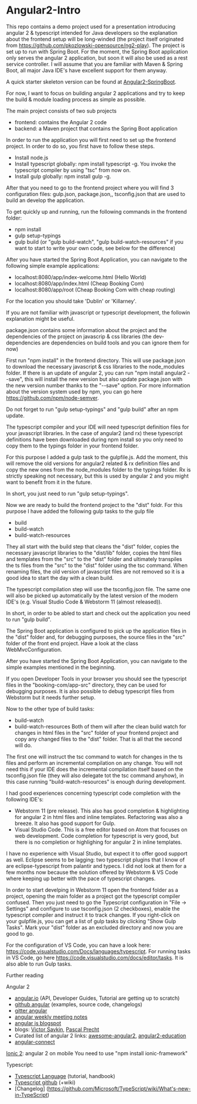 # Angular2-Intro
This repo contains a demo project used for a presentation introducing angular 2 & typescript intended for Java developers so the explanation about the frontend setup will be long-winded (the project itself originated from https://github.com/pkozlowski-opensource/ng2-play). The project is set up to run with Spring Boot. For the moment, the Spring Boot application only serves the angular 2 application, but soon it will also be used as a rest service controller. I will assume that you are familiar with Maven & Spring Boot, all major Java IDE's have excellent support for them anyway.

A quick starter skeleton version can be found at [Angular2-SpringBoot](https://github.com/Krustie101/Angular2-SpringBoot).

For now, I want to focus on building angular 2 applications and try to keep the build & module loading process as simple as possible. 

The main project consists of two sub projects
- frontend: contains the Angular 2 code   
- backend:  a Maven project that contains the Spring Boot application

In order to run the application you will first need to set up the frontend project. In order to do so, you first have to follow these steps.

- Install node.js  
- Install typescript globally: npm install typescript -g. You invoke the typescript compiler by using "tsc" from now on.
- Install gulp globally: npm install gulp -g. 

After that you need to go to the frontend project where you will find 3 configuration files: gulp.json, package.json,, tsconfig.json that are used to build an develop the application.

To get quickly up and running, run the following commands in the frontend folder:
- npm install
- gulp setup-typings
- gulp build (or "gulp build-watch", "gulp build-watch-resources" if you want to start to write your own code, see below for the difference) 

After you have started the Spring Boot Application, you can navigate to the following simple example applications:
- localhost:8080/app/index-welcome.html  (Hello World)
- localhost:8080/app/index.html (Cheap Booking Com)
- localhost:8080/app/root (Cheap Booking Com with cheap routing)

For the location you should take 'Dublin' or 'Killarney'.
 

If you are not familiar with javascript or typescript development, the followin explanation might be useful.

package.json contains some information about the project and the dependencies of the project on javascrip & css libraries (the dev-dependencies are dependencies on build tools and you can ignore them for now)

First run "npm install" in the frontend directory. This will use package.json to download the necessary javascript & css libraries to the node_modules folder. If there is an update of angular 2, you can run "npm install angular2 --save", this will install the new version but also update package.json with the new version number thanks to the "--save" option. For more information about the version system used by npm, you can go here https://github.com/npm/node-semver.

Do not forget to run "gulp setup-typings" and "gulp build" after an npm update. 

The typescript compiler and your IDE will need typescript definition files for your javascript libraries. In the case of angular2 (and rx) these typescript definitions have been downloaded during npm install so you only need to copy them to the typings folder in your frontend folder.

For this purpose I added a gulp task to the gulpfile.js. Add the moment, this will remove the old versions for angular2 related & rx definition files and copy the new ones from the node_modules folder to the typings folder. Rx is strictly speaking not necessary, but this is used by angular 2 and you might want to benefit from it in the future.

In short, you just need to run "gulp setup-typings".

Now we are ready to build the frontend project to the "dist" foldr. For this purpose I have added the following gulp tasks to the gulp file
- build
- build-watch
- build-watch-resources


They all start with the build step that cleans the "dist" folder, copies the necessary javascript libraries to the "dist/lib" folder, copies the html files and templates from the "src" to the "dist" folder and ultimately transpiles the ts files from the "src" to the "dist" folder using the tsc command. When renaming files, the old version of javascript files are not removed so it is a good idea to start the day with a clean build.

The typescript compilation step will use the tsconfig.json file. The same one will also be picked up automatically by the latest version of the modern IDE's (e.g. Visual Studio Code & Webstorm 11 (almost released)).

In short, in order to be abled to start and check out the application you need to run "gulp build". 

The Spring Boot application is configured to pick up the application files in the "dist" folder and, for debugging purposes, the source files in the "src" folder of the front end project. Have a look at the class WebMvcConfiguration.

After you have started the Spring Boot Application, you can navigate to the simple examples mentioned in the beginning.

If you open Developer Tools in your browser you should see the typescript files in the "booking-com/app-src" directory, they can be used for debugging purposes. It is also possible to debug typescript files from Webstorm but it needs further setup.

Now to the other type of build tasks:
- build-watch
- build-watch-resources
Both of them will after the clean build watch for changes in html files in the "src" folder of your frontend project and copy any changed files to the "dist" folder. That is all that the second will do.

The first one will instruct the tsc command to watch for changes in the ts files and perform an incremental compilation on any change. You will not need this if your IDE does the incremental compilation itself based on the tsconfig.json file (they will also delegate tot the tsc command anyhow), in this case running "build-watch-resources" is enough during development. 

I had good experiences concerning typescript code completion with the following IDE's:
- Webstorm 11 (pre release). This also has good completion & highlighting for angular 2 in html files and inline templates. Refactoring was also a breeze. It also has good support for Gulp.
- Visual Studio Code. This is a free editor based on Atom that focuses on web development. Code completion for typescript is very good, but there is no completion or highlighing for angular 2 in inline templates.

I have no experience with Visual Studio, but expect it to offer good support as well. Eclipse seems to be lagging: two typescript plugins that I know of are eclipse-typescript from palantir and typecs. I did not look at them for a few months now because the solution offered by Webstorm & VS Code where keeping up better with the pace of typescript changes.

In order to start develping in Webstorm 11 open the frontend folder as a project, opening the main folder as a project got the typescript compiler confused. Then you just need to go the Typescript configuration in "File -> Settings" and configure to use tsconfig.json (2 checkboxes), enable the typescript compiler and instruct it to track changes. 
If you right-click on your gulpfile.js, you can get a list of gulp tasks by clicking "Show Gulp Tasks". Mark your "dist" folder as an excluded directory and now you are good to go.

For the configuration of VS Code, you can have a look here: https://code.visualstudio.com/Docs/languages/typescript. For running tasks in VS Code, go here https://code.visualstudio.com/docs/editor/tasks. It is also able to run Gulp tasks.

Further reading 

Angular 2
- [angular.io](https://angular.io/) (API, Developer Guides, Tutorial are getting up to scratch) 
- [github angular](https://github.com/angular/angular) (examples, source code, changelogs)
- [gitter angular](https://gitter.im/angular/angular)
- [angular weekly meeting notes](https://docs.google.com/document/d/150lerb1LmNLuau_a_EznPV1I1UHMTbEl61t4hZ7ZpS0)
- [angular js blogspot](http://angularjs.blogspot.be/)
- blogs: [Victor Savkin](http://victorsavkin.com/), [Pascal Precht](http://blog.thoughtram.io/)
- Curated list of angular 2 links: [awesome-angular2](https://angular-class.github.io/awesome-angular2/),     [angular2-education](https://github.com/timjacobi/angular2-education)
- [angular-connect](http://angularconnect.com/) 

[Ionic 2](http://ionic.io/2): angular 2 on mobile
You need to use "npm install ionic-framework"

Typescript:
- [Typescript Language](http://www.typescriptlang.org/) (tutorial, handbook)
- [Typescript github](https://github.com/Microsoft/TypeScript/) (+wiki)
- [Changelog] (https://github.com/Microsoft/TypeScript/wiki/What's-new-in-TypeScript)












 




